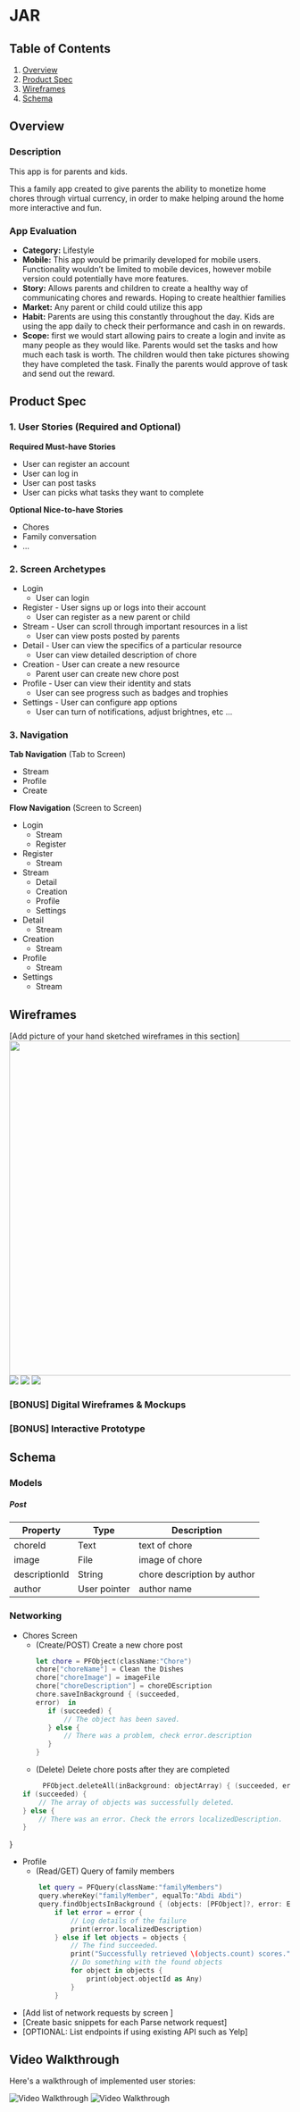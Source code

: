 # JAR

## Table of Contents
1. [Overview](#Overview)
1. [Product Spec](#Product-Spec)
1. [Wireframes](#Wireframes)
2. [Schema](#Schema)

## Overview
### Description

This app is for parents and kids. 

This a family app created to give parents the ability to monetize home chores through
virtual currency, in order to make helping around the home more interactive and fun.

### App Evaluation

- **Category:** Lifestyle
- **Mobile:** This app would be primarily developed for mobile users. Functionality wouldn’t be limited to mobile devices, however mobile version could potentially have more features.
- **Story:** Allows parents and children to create a healthy way of communicating chores and rewards. Hoping to create healthier families
- **Market:** Any parent or child could utilize this app
- **Habit:** Parents are using this constantly throughout the day. Kids are using the app daily to check their performance and cash in on rewards.
- **Scope:** first we would start allowing pairs to create a login and invite as many people as they would like. Parents would set the tasks and how much each task is worth. The children would then take pictures showing they have completed the task. Finally the parents would approve of task and send out the reward.


## Product Spec

### 1. User Stories (Required and Optional)

**Required Must-have Stories**

* User can register an account
* User can log in
* User can post tasks
* User can picks what tasks they want to complete

**Optional Nice-to-have Stories**

* Chores
* Family conversation
*  ...

### 2. Screen Archetypes


* Login
    * User can login
* Register - User signs up or logs into their account
    * User can register as a new parent or child
* Stream - User can scroll through important resources in a list
    * User can view posts posted by parents
* Detail - User can view the specifics of a particular resource
    * User can view detailed description of chore
* Creation - User can create a new resource
    * Parent user can create new chore post
* Profile - User can view their identity and stats
    * User can see progress such as badges and trophies
* Settings - User can configure app options
    * User can turn of notifications, adjust brightnes, etc ...


### 3. Navigation

**Tab Navigation** (Tab to Screen)

* Stream
* Profile
* Create

**Flow Navigation** (Screen to Screen)

* Login
    * Stream 
    * Register
* Register
    * Stream
* Stream
    * Detail
    * Creation
    * Profile
    * Settings
* Detail
    * Stream
* Creation
    * Stream
* Profile
    * Stream
* Settings
    * Stream

## Wireframes
[Add picture of your hand sketched wireframes in this section]
<img src="YOUR_WIREFRAME_IMAGE_URL" width=600>
![](https://i.imgur.com/6AdoHF4.jpg)
![](https://i.imgur.com/2s9n2LA.jpg)
![](https://i.imgur.com/VVsIxUE.jpg)




### [BONUS] Digital Wireframes & Mockups

### [BONUS] Interactive Prototype

## Schema 

### Models 
##### Post 
| Property | Type | Description |
| -------- | -------- | -------- |
| choreId| Text     | text of chore     |
|image | File	| image of chore|
|descriptionId|	String| chore description by author|	
| author | User pointer     | author name    |
### Networking
* Chores Screen
    * (Create/POST) Create a new chore post 
         ```swift
         let chore = PFObject(className:"Chore")
        chore["choreName"] = Clean the Dishes
        chore["choreImage"] = imageFile
        chore["choreDescription"] = choreDEscription
        chore.saveInBackground { (succeeded,
        error)  in
            if (succeeded) {
                // The object has been saved.
            } else {
                // There was a problem, check error.description
            }
         }
         ```
    * (Delete) Delete chore posts after they are  completed
    ```swift
         PFObject.deleteAll(inBackground: objectArray) { (succeeded, error) in
    if (succeeded) {
        // The array of objects was successfully deleted.
    } else {
        // There was an error. Check the errors localizedDescription.
    }
}
* Profile
    * (Read/GET) Query of family members
    ```swift
        let query = PFQuery(className:"familyMembers")
        query.whereKey("familyMember", equalTo:"Abdi Abdi")
        query.findObjectsInBackground { (objects: [PFObject]?, error: Error?) in
            if let error = error {
                // Log details of the failure
                print(error.localizedDescription)
            } else if let objects = objects {
                // The find succeeded.
                print("Successfully retrieved \(objects.count) scores.")
                // Do something with the found objects
                for object in objects {
                    print(object.objectId as Any)
                }
            }
    ```
- [Add list of network requests by screen ]
- [Create basic snippets for each Parse network request]
- [OPTIONAL: List endpoints if using existing API such as Yelp]

## Video Walkthrough

Here's a walkthrough of implemented user stories:

<img src='http://g.recordit.co/qxi0zMXgaT.gif' title='Video Walkthrough' width='' alt='Video Walkthrough' />


<img src='http://g.recordit.co/0ewJAbCheb.gif' title='Video Walkthrough' width='' alt='Video Walkthrough' />



